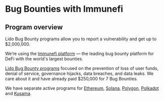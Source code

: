 # Bug Bounties with Immunefi

## Program overview

Lido Bug Bounty programs allow you to report a vulnerability and get up to $2,000,000.

We’re using the [Immunefi platform](https://immunefi.com) — the leading bug bounty platform for DeFi with the world's largest bounties.

[Lido Bug Bounty programs](https://lido.fi/bug-bounty) focused on the prevention of loss of user funds, denial of service, governance hijacks, data breaches, and data leaks. We care about it and have already paid $250,000 for 7 Bug Bounties.

We have separate active programs for [Ethereum](https://immunefi.com/bounty/lido/), [Solana](https://immunefi.com/bounty/lidoforsolana/), [Polygon](https://immunefi.com/bounty/lidoonpolygon/), [Polkadot](https://immunefi.com/bounty/lidoonpolkadot/) and [Kusama](https://immunefi.com/bounty/lidoonkusama/).